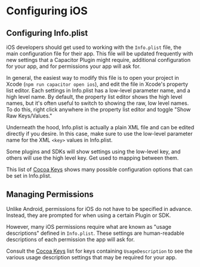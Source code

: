 # Configuring iOS

## Configuring Info.plist

iOS developers should get used to working with the `Info.plist` file, the main configuration file for their app. This file will be updated frequently with new settings that a Capacitor Plugin might require, additional configuration for your app, and for permissions your app will ask for.

In general, the easiest way to modify this file is to open your project in Xcode (`npm run capacitor open ios`), and edit the file in Xcode's property list editor. Each settings in Info.plist has a low-level parameter name, and a high level name. By default, the property list editor shows the high level names, but it's often useful to switch to showing the raw, low level names. To do this, right click anywhere in the property list editor and toggle "Show Raw Keys/Values."

Underneath the hood, Info.plist is actually a plain XML file and can be edited directly if you desire. In this case, make sure to use the low-level parameter name for the XML `<key>` values in Info.plist.

Some plugins and SDKs will show settings using the low-level key, and others will use the high level key. Get used to mapping between them.

This list of [Cocoa Keys](https://developer.apple.com/library/content/documentation/General/Reference/InfoPlistKeyReference/Articles/CocoaKeys.html) shows many possible configuration options that can be set in Info.plist.

## Managing Permissions

Unlike Android, permissions for iOS do not have to be specified in advance. Instead, they are prompted for when using a certain Plugin or SDK.

However, many iOS permissions require what are known as "usage descriptions" defined in `Info.plist`. These settings are human-readable descriptions of each permission the app will ask for.

Consult the [Cocoa Keys](https://developer.apple.com/library/content/documentation/General/Reference/InfoPlistKeyReference/Articles/CocoaKeys.html) list for keys containing `UsageDescription` to see the various usage description settings that may be required for your app.
